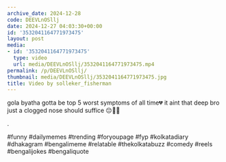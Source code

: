 ```yaml
---
archive_date: 2024-12-28
code: DEEVLnOSllj
date: 2024-12-27 04:03:30+00:00
id: '3532041164771973475'
layout: post
media:
- id: '3532041164771973475'
  type: video
  url: media/DEEVLnOSllj/3532041164771973475.mp4
permalink: /p/DEEVLnOSllj/
thumbnail: media/DEEVLnOSllj/3532041164771973475.jpg
title: Video by solleker_fisherman
---
```


gola byatha gotta be top 5 worst symptoms of all time💔 it aint that deep bro just a clogged nose should suffice 😔👍🏽  
  
.  
  
#funny #dailymemes #trending #foryoupage #fyp  #kolkatadiary #dhakagram #bengalimeme #relatable #thekolkatabuzz #comedy #reels #bengalijokes #bengaliquote